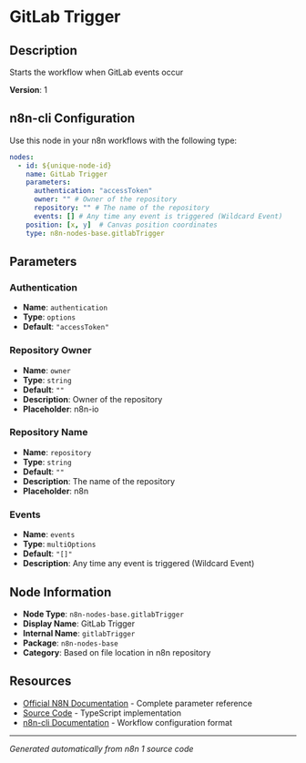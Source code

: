 # GitLab Trigger

## Description

Starts the workflow when GitLab events occur

**Version**: 1

## n8n-cli Configuration

Use this node in your n8n workflows with the following type:

```yaml
nodes:
  - id: ${unique-node-id}
    name: GitLab Trigger
    parameters:
      authentication: "accessToken"
      owner: "" # Owner of the repository
      repository: "" # The name of the repository
      events: [] # Any time any event is triggered (Wildcard Event)
    position: [x, y]  # Canvas position coordinates
    type: n8n-nodes-base.gitlabTrigger
```

## Parameters

### Authentication

- **Name**: `authentication`
- **Type**: `options`
- **Default**: `"accessToken"`

### Repository Owner

- **Name**: `owner`
- **Type**: `string`
- **Default**: `""`
- **Description**: Owner of the repository
- **Placeholder**: n8n-io

### Repository Name

- **Name**: `repository`
- **Type**: `string`
- **Default**: `""`
- **Description**: The name of the repository
- **Placeholder**: n8n

### Events

- **Name**: `events`
- **Type**: `multiOptions`
- **Default**: `"[]"`
- **Description**: Any time any event is triggered (Wildcard Event)


## Node Information

- **Node Type**: `n8n-nodes-base.gitlabTrigger`
- **Display Name**: GitLab Trigger
- **Internal Name**: `gitlabTrigger`
- **Package**: `n8n-nodes-base`
- **Category**: Based on file location in n8n repository

## Resources

- [Official N8N Documentation](https://docs.n8n.io/integrations/builtin/app-nodes/n8n-nodes-base.gitlabtrigger/) - Complete parameter reference
- [Source Code](https://github.com/n8n-io/n8n/blob/master/packages/nodes-base/nodes/Gitlab/GitlabTrigger.node.ts) - TypeScript implementation
- [n8n-cli Documentation](https://github.com/edenreich/n8n-cli) - Workflow configuration format

---
*Generated automatically from n8n 1 source code*
